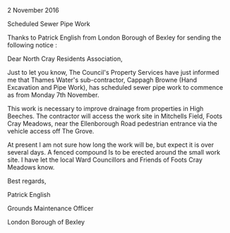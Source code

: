 2 November 2016

Scheduled Sewer Pipe Work

Thanks to Patrick English from London Borough of Bexley for sending the following notice :

Dear North Cray Residents Association,

Just to let you know, The Council's Property Services have just informed me that Thames Water's sub-contractor, Cappagh Browne (Hand Excavation and Pipe Work), has scheduled sewer pipe work to commence as from Monday 7th November.

This work is necessary to improve drainage from properties in High Beeches. The contractor will access the work site in Mitchells Field, Foots Cray Meadows, near the Ellenborough Road pedestrian entrance via the vehicle access off The Grove.

At present I am not sure how long the work will be, but expect it is over several days. A fenced compound Is to be erected around the small work site. I have let the local Ward Councillors and Friends of Foots Cray Meadows know.

Best regards,

Patrick English

Grounds Maintenance Officer

London Borough of Bexley
